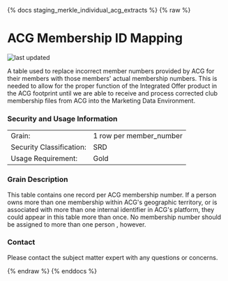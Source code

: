 {% docs staging_merkle_individual_acg_extracts %}
{% raw %}

# ACG Membership ID Mapping

![last updated](assets/update_badges/staging_merkle_individual_acg_extracts.svg)

A table used to replace incorrect member numbers provided by ACG for their members 
with those members' actual membership numbers.  This is needed to allow for the 
proper function of the Integrated Offer product in the ACG footprint until we 
are able to receive and process corrected club membership files from ACG into the
Marketing Data Environment.

### Security and Usage Information
|     |     |
| --- | --- |
| Grain:                   | 1 row per member_number|
| Security Classification: | SRD |
| Usage Requirement:       | Gold |

### Grain Description
This table contains one record per ACG membership number.  If a person owns more 
than one membership within ACG's geographic territory, or is associated with more 
than one internal identifier in ACG's platform, they could appear in this table
more than once.  No membership number should be assigned to more than one person
, however.  

### Contact
Please contact the subject matter expert with any questions or concerns.

{% endraw %}
{% enddocs %}